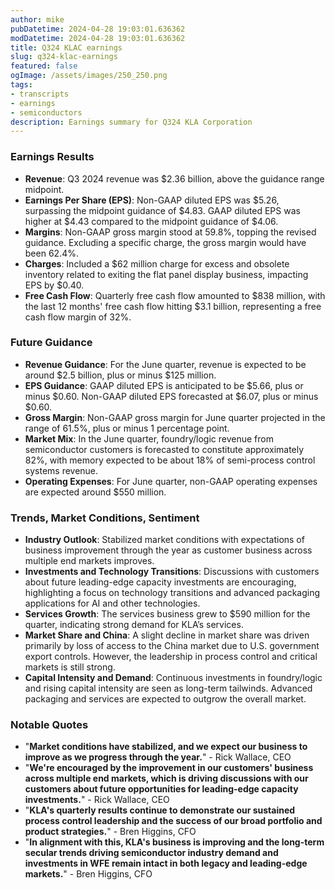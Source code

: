 ```yaml
---
author: mike
pubDatetime: 2024-04-28 19:03:01.636362
modDatetime: 2024-04-28 19:03:01.636362
title: Q324 KLAC earnings
slug: q324-klac-earnings
featured: false
ogImage: /assets/images/250_250.png
tags:
- transcripts
- earnings
- semiconductors
description: Earnings summary for Q324 KLA Corporation
---
```

### Earnings Results
- **Revenue**: Q3 2024 revenue was $2.36 billion, above the guidance range midpoint.
- **Earnings Per Share (EPS)**: Non-GAAP diluted EPS was $5.26, surpassing the midpoint guidance of $4.83. GAAP diluted EPS was higher at $4.43 compared to the midpoint guidance of $4.06.
- **Margins**: Non-GAAP gross margin stood at 59.8%, topping the revised guidance. Excluding a specific charge, the gross margin would have been 62.4%.
- **Charges**: Included a $62 million charge for excess and obsolete inventory related to exiting the flat panel display business, impacting EPS by $0.40.
- **Free Cash Flow**: Quarterly free cash flow amounted to $838 million, with the last 12 months' free cash flow hitting $3.1 billion, representing a free cash flow margin of 32%.

### Future Guidance
- **Revenue Guidance**: For the June quarter, revenue is expected to be around $2.5 billion, plus or minus $125 million.
- **EPS Guidance**: GAAP diluted EPS is anticipated to be $5.66, plus or minus $0.60. Non-GAAP diluted EPS forecasted at $6.07, plus or minus $0.60.
- **Gross Margin**: Non-GAAP gross margin for June quarter projected in the range of 61.5%, plus or minus 1 percentage point.
- **Market Mix**: In the June quarter, foundry/logic revenue from semiconductor customers is forecasted to constitute approximately 82%, with memory expected to be about 18% of semi-process control systems revenue.
- **Operating Expenses**: For June quarter, non-GAAP operating expenses are expected around $550 million.

### Trends, Market Conditions, Sentiment
- **Industry Outlook**: Stabilized market conditions with expectations of business improvement through the year as customer business across multiple end markets improves.
- **Investments and Technology Transitions**: Discussions with customers about future leading-edge capacity investments are encouraging, highlighting a focus on technology transitions and advanced packaging applications for AI and other technologies.
- **Services Growth**: The services business grew to $590 million for the quarter, indicating strong demand for KLA’s services.
- **Market Share and China**: A slight decline in market share was driven primarily by loss of access to the China market due to U.S. government export controls. However, the leadership in process control and critical markets is still strong.
- **Capital Intensity and Demand**: Continuous investments in foundry/logic and rising capital intensity are seen as long-term tailwinds. Advanced packaging and services are expected to outgrow the overall market.

### Notable Quotes
- "**Market conditions have stabilized, and we expect our business to improve as we progress through the year.**" - Rick Wallace, CEO
- "**We're encouraged by the improvement in our customers' business across multiple end markets, which is driving discussions with our customers about future opportunities for leading-edge capacity investments.**" - Rick Wallace, CEO
- "**KLA's quarterly results continue to demonstrate our sustained process control leadership and the success of our broad portfolio and product strategies.**" - Bren Higgins, CFO
- "**In alignment with this, KLA's business is improving and the long-term secular trends driving semiconductor industry demand and investments in WFE remain intact in both legacy and leading-edge markets.**" - Bren Higgins, CFO